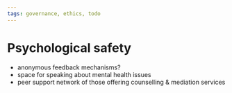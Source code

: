 ```yaml
---
tags: governance, ethics, todo
---
```


# Psychological safety

* anonymous feedback mechanisms?
* space for speaking about mental health issues
* peer support network of those offering counselling & mediation services

